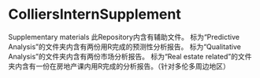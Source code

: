 # ColliersInternSupplement
Supplementary materials
此Repository内含有辅助文件。
标为“Predictive Analysis”的文件夹内含有两份用R完成的预测性分析报告。
标为“Qualitative Analysis”的文件夹内含有两份市场分析报告。
标为“Real estate related”的文件夹内含有一份在房地产课内用R完成的分析报告。（针对多伦多周边地区）
